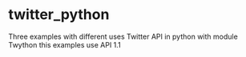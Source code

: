 twitter_python
==============

Three examples with different uses Twitter API in python with module Twython this examples use API 1.1
